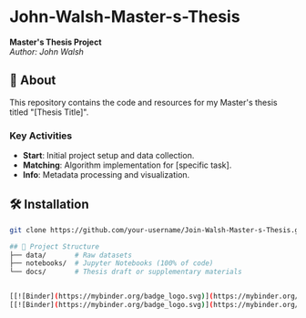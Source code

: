 # John-Walsh-Master-s-Thesis  
**Master's Thesis Project**  
*Author: John Walsh*  

## 📖 About  
This repository contains the code and resources for my Master's thesis titled "[Thesis Title]".  

### Key Activities  
- **Start**: Initial project setup and data collection.  
- **Matching**: Algorithm implementation for [specific task].  
- **Info**: Metadata processing and visualization.  

## 🛠️ Installation  
```bash
git clone https://github.com/your-username/Join-Walsh-Master-s-Thesis.git

## 📂 Project Structure  
├── data/       # Raw datasets
├── notebooks/  # Jupyter Notebooks (100% of code)
└── docs/       # Thesis draft or supplementary materials


[[![Binder](https://mybinder.org/badge_logo.svg)](https://mybinder.org/v2/gh/JohnWalsh36/John-Walsh-Masters-Thesis/HEAD?labpath=workbooks%2FBids%20and%20Offers.ipynb)]
[[![Binder](https://mybinder.org/badge_logo.svg)](https://mybinder.org/v2/gh/JohnWalsh36/John-Walsh-Masters-Thesis/HEAD?labpath=workbooks%2FMarket%20Maker.ipynb)]
